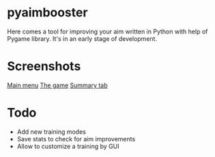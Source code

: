 # pyaimbooster
Here comes a tool for improving your aim written in Python with help of Pygame library. It's in an early stage of development.

# Screenshots
[Main menu](img/main_menu.png)
[The game](img/the_game.png)
[Summary tab](img/summary.png)

# Todo
- Add new training modes
- Save stats to check for aim improvements
- Allow to customize a training by GUI